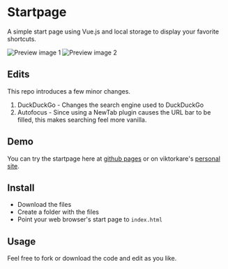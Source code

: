 # Startpage

A simple start page using Vue.js and local storage to display your favorite shortcuts.

![Preview image 1](https://i.imgur.com/5sETJZO.png)
![Preview image 2](https://i.imgur.com/RMbsRyW.png)

## Edits

This repo introduces a few minor changes.

1. DuckDuckGo - Changes the search engine used to DuckDuckGo
1. Autofocus - Since using a NewTab plugin causes the URL bar to be filled, this makes searching feel more vanilla.

## Demo

You can try the startpage here at [github pages](https://mrmakeit.github.io/startpage/) or on viktorkare's [personal site](https://start.theviktor.com).

## Install

- Download the files
- Create a folder with the files
- Point your web browser's start page to `index.html`

## Usage
Feel free to fork or download the code and edit as you like.

